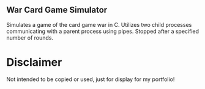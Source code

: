 ## War Card Game Simulator

Simulates a game of the card game war in C. Utilizes two child processes communicating with a parent process using pipes. Stopped after a specified number of rounds.

# Disclaimer

Not intended to be copied or used, just for display for my portfolio!
